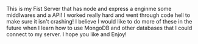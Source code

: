 This is my Fist Server that has node and express a enginme some middlwares and a API! I worked really hard and went through code hell to make sure it isn't crashing!
I believe I would like to do more of these in the future when I learn how to use MongoDB and other databases that I could connect to my server.
I hope you like and Enjoy!

